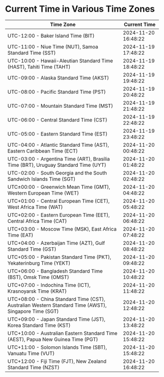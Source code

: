 # Current Time in Various Time Zones

| Time Zone | Current Time |
|-----------|--------------|
| UTC-12:00 - Baker Island Time (BIT) | 2024-11-20 16:48:22 |
| UTC-11:00 - Niue Time (NUT), Samoa Standard Time (SST) | 2024-11-19 17:48:22 |
| UTC-10:00 - Hawaii-Aleutian Standard Time (HAST), Tahiti Time (TAHT) | 2024-11-19 18:48:22 |
| UTC-09:00 - Alaska Standard Time (AKST) | 2024-11-19 19:48:22 |
| UTC-08:00 - Pacific Standard Time (PST) | 2024-11-19 20:48:22 |
| UTC-07:00 - Mountain Standard Time (MST) | 2024-11-19 21:48:22 |
| UTC-06:00 - Central Standard Time (CST) | 2024-11-19 22:48:22 |
| UTC-05:00 - Eastern Standard Time (EST) | 2024-11-19 23:48:22 |
| UTC-04:00 - Atlantic Standard Time (AST), Eastern Caribbean Time (ECT) | 2024-11-20 00:48:22 |
| UTC-03:00 - Argentina Time (ART), Brasília Time (BRT), Uruguay Standard Time (UYT) | 2024-11-20 01:48:22 |
| UTC-02:00 - South Georgia and the South Sandwich Islands Time (SGT) | 2024-11-20 02:48:22 |
| UTC±00:00 - Greenwich Mean Time (GMT), Western European Time (WET) | 2024-11-20 04:48:22 |
| UTC+01:00 - Central European Time (CET), West Africa Time (WAT) | 2024-11-20 05:48:22 |
| UTC+02:00 - Eastern European Time (EET), Central Africa Time (CAT) | 2024-11-20 06:48:22 |
| UTC+03:00 - Moscow Time (MSK), East Africa Time (EAT) | 2024-11-20 07:48:22 |
| UTC+04:00 - Azerbaijan Time (AZT), Gulf Standard Time (GST) | 2024-11-20 08:48:22 |
| UTC+05:00 - Pakistan Standard Time (PKT), Yekaterinburg Time (YEKT) | 2024-11-20 09:48:22 |
| UTC+06:00 - Bangladesh Standard Time (BST), Omsk Time (OMST) | 2024-11-20 10:48:22 |
| UTC+07:00 - Indochina Time (ICT), Krasnoyarsk Time (KRAT) | 2024-11-20 11:48:22 |
| UTC+08:00 - China Standard Time (CST), Australian Western Standard Time (AWST), Singapore Time (SGT) | 2024-11-20 12:48:22 |
| UTC+09:00 - Japan Standard Time (JST), Korea Standard Time (KST) | 2024-11-20 13:48:22 |
| UTC+10:00 - Australian Eastern Standard Time (AEST), Papua New Guinea Time (PGT) | 2024-11-20 15:48:22 |
| UTC+11:00 - Solomon Islands Time (SBT), Vanuatu Time (VUT) | 2024-11-20 15:48:22 |
| UTC+12:00 - Fiji Time (FJT), New Zealand Standard Time (NZST) | 2024-11-20 16:48:22 |
